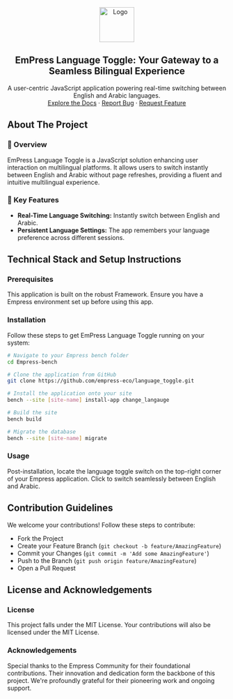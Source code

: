 <div align="center">
  <img src="https://grow.empress.eco/uploads/default/original/2X/1/1f1e1044d3864269d2a613577edb9763890422ab.png" alt="Logo" width="80" height="80">
  <h2 align="center">EmPress Language Toggle: Your Gateway to a Seamless Bilingual Experience</h2>
  <p align="center">
    A user-centric JavaScript application powering real-time switching between English and Arabic languages.
    <br />
    <a href="https://github.com/empress-eco/language_toggle">Explore the Docs</a>
    ·
    <a href="https://github.com/empress-eco/language_toggle/issues">Report Bug</a>
    ·
    <a href="https://github.com/empress-eco/language_toggle/issues">Request Feature</a>
  </p>
</div>

## About The Project

### 📖 Overview

EmPress Language Toggle is a JavaScript solution enhancing user interaction on multilingual platforms. It allows users to switch instantly between English and Arabic without page refreshes, providing a fluent and intuitive multilingual experience.

### 🌟 Key Features
- **Real-Time Language Switching:** Instantly switch between English and Arabic.
- **Persistent Language Settings:** The app remembers your language preference across different sessions.

## Technical Stack and Setup Instructions

### Prerequisites
This application is built on the robust Framework. Ensure you have a Empress environment set up before using this app.

### Installation
Follow these steps to get EmPress Language Toggle running on your system:

```sh
# Navigate to your Empress bench folder
cd Empress-bench

# Clone the application from GitHub
git clone https://github.com/empress-eco/language_toggle.git

# Install the application onto your site
bench --site [site-name] install-app change_langauge

# Build the site
bench build

# Migrate the database
bench --site [site-name] migrate
```
### Usage
Post-installation, locate the language toggle switch on the top-right corner of your Empress application. Click to switch seamlessly between English and Arabic.

## Contribution Guidelines
We welcome your contributions! Follow these steps to contribute:

- Fork the Project
- Create your Feature Branch (`git checkout -b feature/AmazingFeature`)
- Commit your Changes (`git commit -m 'Add some AmazingFeature'`)
- Push to the Branch (`git push origin feature/AmazingFeature`)
- Open a Pull Request

## License and Acknowledgements

### License
This project falls under the MIT License. Your contributions will also be licensed under the MIT License.

### Acknowledgements
Special thanks to the Empress Community for their foundational contributions. Their innovation and dedication form the backbone of this project. We're profoundly grateful for their pioneering work and ongoing support.